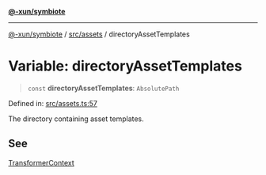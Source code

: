 [**@-xun/symbiote**](../../../README.md)

***

[@-xun/symbiote](../../../README.md) / [src/assets](../README.md) / directoryAssetTemplates

# Variable: directoryAssetTemplates

> `const` **directoryAssetTemplates**: `AbsolutePath`

Defined in: [src/assets.ts:57](https://github.com/Xunnamius/symbiote/blob/3911bb5748d7ecd905ce3bbd9106aa0ea0787160/src/assets.ts#L57)

The directory containing asset templates.

## See

[TransformerContext](../type-aliases/TransformerContext.md)
